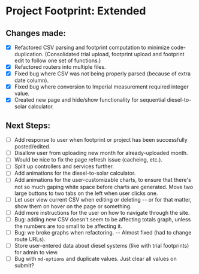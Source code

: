 # Project Footprint: Extended

## Changes made:
- [x] Refactored CSV parsing and footprint computation to minimize code-duplication. (Consolidated trial upload, footprint upload and footprint edit to follow one set of functions.)
- [x] Refactored routers into multiple files.
- [x] Fixed bug where CSV was not being properly parsed (because of extra date column).
- [x] Fixed bug where conversion to Imperial measurement required integer value.
- [x] Created new page and hide/show functionality for sequential diesel-to-solar calculator.

## Next Steps:
- [ ] Add response to user when footprint or project has been successfully posted/edited.
- [ ] Disallow user from uploading new month for already-uploaded month.
- [ ] Would be nice to fix the page refresh issue (cacheing, etc.).
- [ ] Split up controllers and services further.
- [ ] Add animations for the diesel-to-solar calculator.
- [ ] Add animations for the user-customizable charts, to ensure that there's not so much gaping white space before charts are generated. Move two large buttons to two tabs on the left when user clicks one.
- [ ] Let user view current CSV when editing or deleting -- or for that matter, show them on hover on the page or something.
- [ ] Add more instructions for the user on how to navigate through the site.
- [ ] Bug: adding new CSV doesn't seem to be affecting totals graph, unless the numbers are too small to be affecting it.
- [ ] Bug: we broke graphs when refactoring. -- Almost fixed (had to change route URLs).
- [ ] Store user-entered data about diesel systems (like with trial footprints) for admin to view.
- [ ] Bug with `md-options` and duplicate values. Just clear all values on submit?
